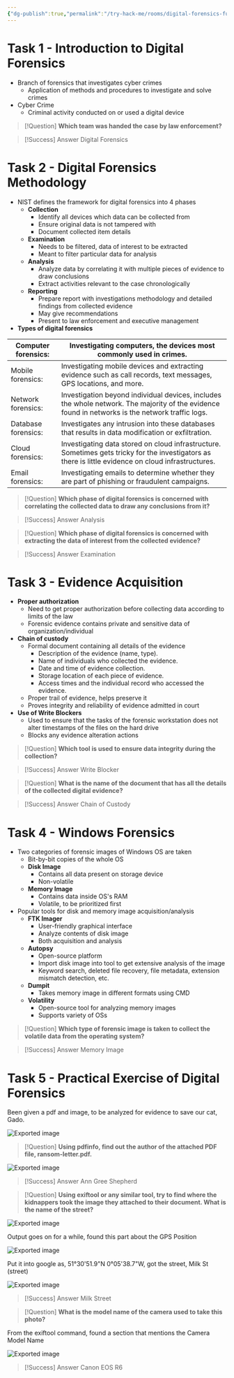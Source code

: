 ```yaml
---
{"dg-publish":true,"permalink":"/try-hack-me/rooms/digital-forensics-fundamentals/","created":"2024-11-17T17:24:39.640-05:00","updated":"2025-02-06T21:53:44.700-05:00"}
---
```


# Task 1 - Introduction to Digital Forensics

- Branch of forensics that investigates cyber crimes
	- Application of methods and procedures to investigate and solve crimes
- Cyber Crime
	- Criminal activity conducted on or used a digital device 

> [!Question]
> **Which team was handed the case by law enforcement?** 

> [!Success] Answer
> Digital Forensics
# Task 2 - Digital Forensics Methodology

- NIST defines the framework for digital forensics into 4 phases
	- **Collection**
		- Identify all devices which data can be collected from
		- Ensure original data is not tampered with
		- Document collected item details
	- **Examination**
		- Needs to be filtered, data of interest to be extracted
		- Meant to filter particular data for analysis
	- **Analysis**
		- Analyze data by correlating it with multiple pieces of evidence to draw conclusions
		- Extract activities relevant to the case chronologically
	- **Reporting**
		- Prepare report with investigations methodology and detailed findings from collected evidence
		- May give recommendations
		- Present to law enforcement and executive management
- **Types of digital forensics**

| Computer forensics: | Investigating computers, the devices most commonly used in crimes.                                                                                   |
| ------------------- | ---------------------------------------------------------------------------------------------------------------------------------------------------- |
| Mobile forensics:   | Investigating mobile devices and extracting evidence such as call records, text messages, GPS locations, and more.                                   |
| Network forensics:  | Investigation beyond individual devices, includes the whole network. The majority of the evidence found in networks is the network traffic logs.     |
| Database forensics: | Investigates any intrusion into these databases that results in data modification or exfiltration.                                                   |
| Cloud forensics:    | Investigating data stored on cloud infrastructure. Sometimes gets tricky for the investigators as there is little evidence on cloud infrastructures. |
| Email forensics:    | Investigating emails to determine whether they are part of phishing or fraudulent campaigns.                                                         |

> [!Question]
> **Which phase of digital forensics is concerned with correlating the collected data to draw any conclusions from it?** 

> [!Success] Answer
> Analysis

> [!Question]
> **Which phase of digital forensics is concerned with extracting the data of interest from the collected evidence?** 

> [!Success] Answer
> Examination
# Task 3 - Evidence Acquisition

- **Proper authorization**
	- Need to get proper authorization before collecting data according to limits of the law
	- Forensic evidence contains private and sensitive data of organization/individual
- **Chain of custody**
	- Formal document containing all details of the evidence
		- Description of the evidence (name, type).
		- Name of individuals who collected the evidence.
		- Date and time of evidence collection.
		- Storage location of each piece of evidence.
		- Access times and the individual record who accessed the evidence.
	- Proper trail of evidence, helps preserve it
	- Proves integrity and reliability of evidence admitted in court
- **Use of Write Blockers**
	- Used to ensure that the tasks of the forensic workstation does not alter timestamps of the files on the hard drive
	- Blocks any evidence alteration actions 

> [!Question]
> **Which tool is used to ensure data integrity during the collection?** 

> [!Success] Answer
> Write Blocker

> [!Question]
> **What is the name of the document that has all the details of the collected digital evidence?** 

> [!Success] Answer
> Chain of Custody
# Task 4 - Windows Forensics

- Two categories of forensic images of Windows OS are taken
	- Bit-by-bit copies of the whole OS
	- **Disk Image**
		- Contains all data present on storage device
		- Non-volatile
	- **Memory Image**
		- Contains data inside OS's RAM
		- Volatile, to be prioritized first
- Popular tools for disk and memory image acquisition/analysis
	- **FTK Imager**
		- User-friendly graphical interface
		- Analyze contents of disk image
		- Both acquisition and analysis
	- **Autopsy**
		- Open-source platform
		- Import disk image into tool to get extensive analysis of the image
		- Keyword search, deleted file recovery, file metadata, extension mismatch detection, etc.
	- **Dumpit**
		- Takes memory image in different formats using CMD
	- **Volatility**
		- Open-source tool for analyzing memory images
		- Supports variety of OSs

> [!Question]
> **Which type of forensic image is taken to collect the volatile data from the operating system?** 

> [!Success] Answer
> Memory Image
# Task 5 - Practical Exercise of Digital Forensics

Been given a pdf and image, to be analyzed for evidence to save our cat, Gado.

![Exported image](/img/user/TryHackMe/THM_Images/77b3a4de8acc5be88b1885eb26f9bd91.png)

> [!Question] 
> **Using pdfinfo, find out the author of the attached PDF file, ransom-letter.pdf.** 

![Exported image](/img/user/TryHackMe/THM_Images/9dc4832f996496ae1fd346d95d2b95c6.png)  

> [!Success] Answer
> Ann Gree Shepherd

> [!Question]
> **Using exiftool or any similar tool, try to find where the kidnappers took the image they attached to their document. What is the name of the street?** 

![Exported image](/img/user/TryHackMe/THM_Images/18782bc698086ea3d926b01e81b0cf2e.png)  

Output goes on for a while, found this part about the GPS Position

![Exported image](/img/user/TryHackMe/THM_Images/87e4e763ed182805fc702263a9bb0668.png)  

Put it into google as, 51°30'51.9"N 0°05'38.7"W, got the street, Milk St (street)

![Exported image](/img/user/TryHackMe/THM_Images/5be45e730b96abe64861cd0c328487b4.png)  

> [!Success] Answer
> Milk Street

> [!Question]
> **What is the model name of the camera used to take this photo?** 

From the exiftool command, found a section that mentions the Camera Model Name

![Exported image](/img/user/TryHackMe/THM_Images/edbe9396525a46011b1211ddacb16073.png)  

> [!Success] Answer
> Canon EOS R6
